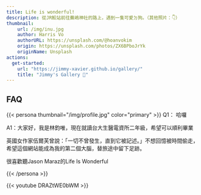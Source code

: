 ```yaml
---
title: Life is wonderful!
description: 從JR鮫站前往蕪嶋神社的路上，遇到一隻可愛ㄉ狗。（其他照片：👇）
thumbnail:
    url: /img/inu.jpg
    author: Harris Vo
    authorURL: https://unsplash.com/@hoanvokim
    origin: https://unsplash.com/photos/ZX6BPboJrYk
    originName: Unsplash
actions:
  get-started:
    url: "https://jimmy-xavier.github.io/gallery/"
    title: "Jimmy's Gallery 📸"
---
```




## FAQ

{{< persona thumbnail="/img/profile.jpg" color="primary" >}}
  Q1： 哈囉

  A1：大家好，我是林鈞唯，現在就讀台大生醫電資所二年級，希望可以順利畢業

  英國女作家伍爾芙曾說：「一切不曾發生，直到它被記述。」不想回憶被時間偷走，希望這個網站能成為我的第二個大腦，替旅途中留下足跡。

  很喜歡聽Jason Maraz的Life Is Wonderful

{{< /persona >}}

{{< youtube DRAZtWE0bWM >}}